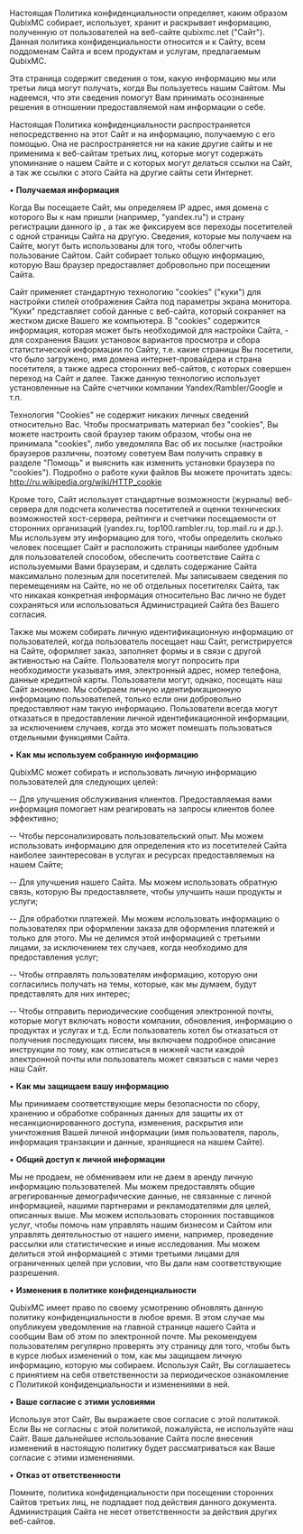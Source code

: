 Настоящая Политика конфиденциальности определяет, каким образом QubixMC собирает, использует, хранит и раскрывает информацию, полученную от пользователей на веб-сайте qubixmc.net ("Сайт"). Данная политика конфиденциальности относится и к Сайту, всем поддоменам Сайта и всем продуктам и услугам, предлагаемым QubixMC.

Эта страница содержит сведения о том, какую информацию мы или третьи лица могут получать, когда Вы пользуетесь нашим Сайтом. Мы надеемся, что эти сведения помогут Вам принимать осознанные решения в отношении предоставляемой нам информации о себе.

Настоящая Политика конфиденциальности распространяется непосредственно на этот Сайт и на информацию, получаемую с его помощью. Она не распространяется ни на какие другие сайты и не применима к веб-сайтам третьих лиц, которые могут содержать упоминание о нашем Сайте и с которых могут делаться ссылки на Сайт, а так же ссылки с этого Сайта на другие сайты сети Интернет.

• **Получаемая информация**

Когда Вы посещаете Сайт, мы определяем IP адрес, имя домена с которого Вы к нам пришли (например, "yandex.ru") и страну регистрации данного ip , а так же фиксируем все переходы посетителей с одной страницы Сайта на другую.
Сведения, которые мы получаем на Сайте, могут быть использованы для того, чтобы облегчить пользование Сайтом. Сайт собирает только общую информацию, которую Ваш браузер предоставляет добровольно при посещении Сайта.

Сайт применяет стандартную технологию "cookies" ("куки") для настройки стилей отображения Сайта под параметры экрана монитора. "Куки" представляет собой данные с веб-сайта, который сохраняет на жестком диске Вашего же компьютера. В "cookies" содержится информация, которая может быть необходимой для настройки Сайта, - для сохранения Ваших установок вариантов просмотра и сбора статистической информации по Сайту, т.е. какие страницы Вы посетили, что было загружено, имя домена интернет-провайдера и страна посетителя, а также адреса сторонних веб-сайтов, с которых совершен переход на Сайт и далее.
Также данную технологию использует установленные на Сайте счетчики компании Yandex/Rambler/Google и т.п.

Технология "Cookies" не содержит никаких личных сведений относительно Вас. Чтобы просматривать материал без "cookies", Вы можете настроить свой браузер таким образом, чтобы она не принимала "cookies", либо уведомляла Вас об их посылке (настройки браузеров различны, поэтому советуем Вам получить справку в разделе "Помощь" и выяснить как изменить установки браузера по "cookies"). Подробно о работе куки файлов Вы можете прочитать здесь: http://ru.wikipedia.org/wiki/HTTP_cookie

Кроме того, Сайт использует стандартные возможности (журналы) веб-сервера для подсчета количества посетителей и оценки технических возможностей хост-сервера, рейтинги и счетчики посещаемости от сторонних организаций (yandex.ru, top100.rambler.ru, top.mail.ru и др.). Мы используем эту информацию для того, чтобы определить сколько человек посещает Сайт и расположить страницы наиболее удобным для пользователей способом, обеспечить соответствие Сайта с используемыми Вами браузерам, и сделать содержание Сайта максимально полезным для посетителей. Мы записываем сведения по перемещениям на Сайте, но не об отдельных посетителях Сайта, так что никакая конкретная информация относительно Вас лично не будет сохраняться или использоваться Администрацией Сайта без Вашего согласия.

Также мы можем собирать личную идентификационную информацию от пользователей, когда пользователь посещает наш Сайт, регистрируется на Сайте, оформляет заказ, заполняет формы и в связи с другой активностью на Сайте. Пользователя могут попросить при необходимости указывать имя, электронный адрес, номер телефона, данные кредитной карты. Пользователи могут, однако, посещать наш Сайт анонимно. Мы собираем личную идентификационную информацию пользователей, только если они добровольно предоставляют нам такую информацию. Пользователи всегда могут отказаться в предоставлении личной идентификационной информации, за исключением случаев, когда это может помешать пользоваться отдельными функциями Сайта.

• **Как мы используем собранную информацию**

QubixMC может собирать и использовать личную информацию пользователей для следующих целей:

-- Для улучшения обслуживания клиентов. Предоставляемая вами информация помогает нам реагировать на запросы клиентов более эффективно;

-- Чтобы персонализировать пользовательский опыт. Мы можем использовать информацию для определения кто из посетителей Сайта наиболее заинтересован в услугах и ресурсах предоставляемых на нашем Сайте;

-- Для улучшения нашего Сайта. Мы можем использовать обратную связь, которую Вы предоставляете, чтобы улучшить наши продукты и услуги;

-- Для обработки платежей. Мы можем использовать информацию о пользователях при оформлении заказа для оформления платежей и только для этого. Мы не делимся этой информацией с третьими лицами, за исключением тех случаев, когда необходимо для предоставления услуг;

-- Чтобы отправлять пользователям информацию, которую они согласились получать на темы, которые, как мы думаем, будут представлять для них интерес;

-- Чтобы отправить периодические сообщения электронной почты, которые могут включать новости компании, обновления, информацию о продуктах и услугах и т.д. Если пользователь хотел бы отказаться от получения последующих писем, мы включаем подробное описание инструкции по тому, как отписаться в нижней части каждой электронной почты или пользователь может связаться с нами через наш Сайт.

• **Как мы защищаем вашу информацию**

Мы принимаем соответствующие меры безопасности по сбору, хранению и обработке собранных данных для защиты их от несанкционированного доступа, изменения, раскрытия или уничтожения Вашей личной информации (имя пользователя, пароль, информация транзакции и данные, хранящиеся на нашем Сайте).

• **Общий доступ к личной информации**

Мы не продаем, не обмениваем или не даем в аренду личную информацию пользователей. Мы можем предоставлять общие агрегированные демографические данные, не связанные с личной информацией, нашими партнерами и рекламодателями для целей, описанных выше. Мы можем использовать сторонних поставщиков услуг, чтобы помочь нам управлять нашим бизнесом и Сайтом или управлять деятельностью от нашего имени, например, проведение рассылки или статистические и иные исследования. Мы можем делиться этой информацией с этими третьими лицами для ограниченных целей при условии, что Вы дали нам соответствующие разрешения.

• **Изменения в политике конфиденциальности**

QubixMC имеет право по своему усмотрению обновлять данную политику конфиденциальности в любое время. В этом случае мы опубликуем уведомление на главной странице нашего Сайта и сообщим Вам об этом по электронной почте. Мы рекомендуем пользователям регулярно проверять эту страницу для того, чтобы быть в курсе любых изменений о том, как мы защищаем личную информацию, которую мы собираем. Используя Сайт, Вы соглашаетесь с принятием на себя ответственности за периодическое ознакомление с Политикой конфиденциальности и изменениями в ней.

• **Ваше согласие с этими условиями**

Используя этот Сайт, Вы выражаете свое согласие с этой политикой. Если Вы не согласны с этой политикой, пожалуйста, не используйте наш Сайт. Ваше дальнейшее использование Сайта после внесения изменений в настоящую политику будет рассматриваться как Ваше согласие с этими изменениями.

• **Отказ от ответственности**

Помните, политика конфиденциальности при посещении сторонних Сайтов третьих лиц, не подпадает под действия данного документа. Администрация Сайта не несет ответственности за действия других веб-сайтов.
